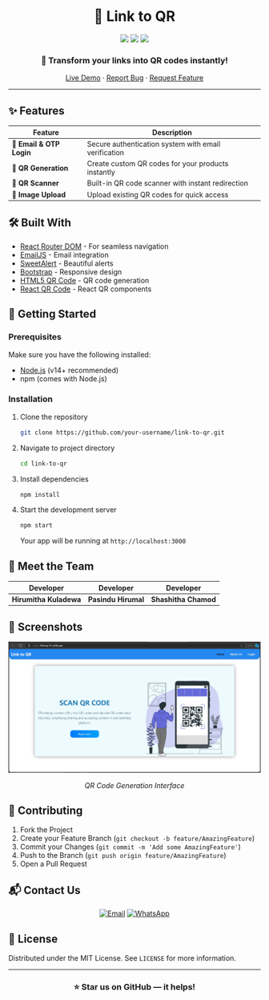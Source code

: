 <div align="center">

# 🔗 Link to QR

<img src="https://img.shields.io/badge/React-20232A?style=for-the-badge&logo=react&logoColor=61DAFB" />
<img src="https://img.shields.io/badge/JavaScript-F7DF1E?style=for-the-badge&logo=javascript&logoColor=black" />
<img src="https://img.shields.io/badge/Bootstrap-563D7C?style=for-the-badge&logo=bootstrap&logoColor=white" />

### 🌟 Transform your links into QR codes instantly!

[Live Demo](https://your-demo-link.com) · [Report Bug](https://github.com/username/link-to-qr/issues) · [Request Feature](https://github.com/username/link-to-qr/issues)

</div>

---

## ✨ Features

<div align="center">

| Feature | Description |
|---------|-------------|
| 📧 **Email & OTP Login** | Secure authentication system with email verification |
| 🎯 **QR Generation** | Create custom QR codes for your products instantly |
| 📱 **QR Scanner** | Built-in QR code scanner with instant redirection |
| 🔄 **Image Upload** | Upload existing QR codes for quick access |

</div>

## 🛠️ Built With

- [React Router DOM](https://reactrouter.com/) - For seamless navigation
- [EmailJS](https://www.emailjs.com/) - Email integration
- [SweetAlert](https://sweetalert.js.org/) - Beautiful alerts
- [Bootstrap](https://getbootstrap.com/) - Responsive design
- [HTML5 QR Code](https://github.com/davidshimjs/qrcodejs) - QR code generation
- [React QR Code](https://github.com/zpao/qrcode.react) - React QR components

## 🚀 Getting Started

### Prerequisites

Make sure you have the following installed:
- [Node.js](https://nodejs.org/) (v14+ recommended)
- npm (comes with Node.js)

### Installation

1. Clone the repository
   ```sh
   git clone https://github.com/your-username/link-to-qr.git
   ```

2. Navigate to project directory
   ```sh
   cd link-to-qr
   ```

3. Install dependencies
   ```sh
   npm install
   ```

4. Start the development server
   ```sh
   npm start
   ```

   Your app will be running at `http://localhost:3000`

## 👥 Meet the Team

<div align="center">

| Developer | Developer | Developer |
|:---------:|:---------:|:---------:|
| **Hirumitha Kuladewa** | **Pasindu Hirumal** | **Shashitha Chamod** |

</div>

## 📱 Screenshots

<div align="center">
<img src="/src/assets/app_screenshot.jpg" alt="App Screenshot" width="800"/>

*QR Code Generation Interface*
</div>

## 🤝 Contributing

1. Fork the Project
2. Create your Feature Branch (`git checkout -b feature/AmazingFeature`)
3. Commit your Changes (`git commit -m 'Add some AmazingFeature'`)
4. Push to the Branch (`git push origin feature/AmazingFeature`)
5. Open a Pull Request

## 📬 Contact Us

<div align="center">

[![Email](https://img.shields.io/badge/Email-D14836?style=for-the-badge&logo=gmail&logoColor=white)](mailto:hirumithakuladewanew@gmail.com)
[![WhatsApp](https://img.shields.io/badge/WhatsApp-25D366?style=for-the-badge&logo=whatsapp&logoColor=white)](https://wa.me/94725508919)

</div>

## 📄 License

Distributed under the MIT License. See `LICENSE` for more information.

---

<div align="center">

### ⭐ Star us on GitHub — it helps!

</div>
